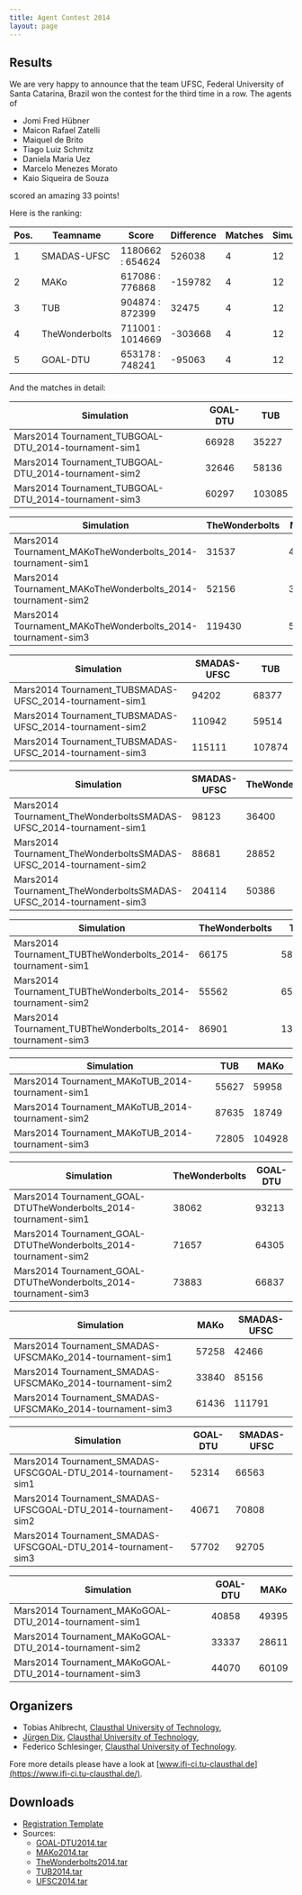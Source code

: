 ```yaml
---
title: Agent Contest 2014
layout: page
---
```


Results
-------

We are very happy to announce that the team UFSC, Federal University of Santa Catarina, Brazil won the contest for the third time in a row. The agents of

* Jomi Fred Hübner
* Maicon Rafael Zatelli
* Maiquel de Brito
* Tiago Luiz Schmitz
* Daniela Maria Uez
* Marcelo Menezes Morato
* Kaio Siqueira de Souza

scored an amazing 33 points!

Here is the ranking:

Pos. | Teamname | Score | Difference | Matches | Simulations | Points
--- | --- | --- | --- | --- | --- | ---
1 | SMADAS-UFSC | 1180662 : 654624 | 526038 | 4 | 12 | 33
2 | MAKo | 617086 : 776868 | -159782 | 4 | 12 | 18
3 | TUB | 904874 : 872399 | 32475 | 4 | 12 | 15
4 | TheWonderbolts | 711001 : 1014669 | -303668 | 4 | 12 | 15
5 | GOAL-DTU | 653178 : 748241 | -95063 | 4 | 12 | 9

And the matches in detail:

Simulation  | GOAL-DTU | TUB
--- | --- | ---
Mars2014 Tournament_TUBGOAL-DTU_2014-tournament-sim1 | 66928 | 35227
Mars2014 Tournament_TUBGOAL-DTU_2014-tournament-sim2 | 32646 | 58136
Mars2014 Tournament_TUBGOAL-DTU_2014-tournament-sim3 | 60297 | 103085

Simulation | TheWonderbolts | MAKo
--- | --- | ---
Mars2014 Tournament_MAKoTheWonderbolts_2014-tournament-sim1 | 31537 | 49994
Mars2014 Tournament_MAKoTheWonderbolts_2014-tournament-sim2 | 52156 | 34661
Mars2014 Tournament_MAKoTheWonderbolts_2014-tournament-sim3 | 119430 | 58147

Simulation | SMADAS-UFSC | TUB
--- | --- | ---
Mars2014 Tournament_TUBSMADAS-UFSC_2014-tournament-sim1 | 94202 | 68377
Mars2014 Tournament_TUBSMADAS-UFSC_2014-tournament-sim2 | 110942 | 59514
Mars2014 Tournament_TUBSMADAS-UFSC_2014-tournament-sim3 | 115111 | 107874

Simulation | SMADAS-UFSC | TheWonderbolts
--- | --- | ---
Mars2014 Tournament_TheWonderboltsSMADAS-UFSC_2014-tournament-sim1 | 98123 | 36400
Mars2014 Tournament_TheWonderboltsSMADAS-UFSC_2014-tournament-sim2 | 88681 | 28852
Mars2014 Tournament_TheWonderboltsSMADAS-UFSC_2014-tournament-sim3 | 204114 | 50386

Simulation | TheWonderbolts | TUB
--- | --- | ---
Mars2014 Tournament_TUBTheWonderbolts_2014-tournament-sim1 | 66175 | 58673
Mars2014 Tournament_TUBTheWonderbolts_2014-tournament-sim2 | 55562 | 65275
Mars2014 Tournament_TUBTheWonderbolts_2014-tournament-sim3 | 86901 | 132646

Simulation | TUB | MAKo
--- | --- | ---
Mars2014 Tournament_MAKoTUB_2014-tournament-sim1 | 55627 | 59958
Mars2014 Tournament_MAKoTUB_2014-tournament-sim2 | 87635 | 18749
Mars2014 Tournament_MAKoTUB_2014-tournament-sim3 | 72805 | 104928

Simulation | TheWonderbolts | GOAL-DTU
--- | --- | ---
Mars2014 Tournament_GOAL-DTUTheWonderbolts_2014-tournament-sim1 | 38062 | 93213
Mars2014 Tournament_GOAL-DTUTheWonderbolts_2014-tournament-sim2 | 71657 | 64305
Mars2014 Tournament_GOAL-DTUTheWonderbolts_2014-tournament-sim3 | 73883 | 66837

Simulation | MAKo | SMADAS-UFSC
--- | --- | ---
Mars2014 Tournament_SMADAS-UFSCMAKo_2014-tournament-sim1 | 57258 | 42466
Mars2014 Tournament_SMADAS-UFSCMAKo_2014-tournament-sim2 | 33840 | 85156
Mars2014 Tournament_SMADAS-UFSCMAKo_2014-tournament-sim3 | 61436 | 111791

Simulation | GOAL-DTU | SMADAS-UFSC
--- | --- | ---
Mars2014 Tournament_SMADAS-UFSCGOAL-DTU_2014-tournament-sim1 | 52314 | 66563
Mars2014 Tournament_SMADAS-UFSCGOAL-DTU_2014-tournament-sim2 | 40671 | 70808
Mars2014 Tournament_SMADAS-UFSCGOAL-DTU_2014-tournament-sim3 | 57702 | 92705

Simulation | GOAL-DTU | MAKo
--- | --- | ---
Mars2014 Tournament_MAKoGOAL-DTU_2014-tournament-sim1 | 40858 | 49395
Mars2014 Tournament_MAKoGOAL-DTU_2014-tournament-sim2 | 33337 | 28611
Mars2014 Tournament_MAKoGOAL-DTU_2014-tournament-sim3 | 44070 | 60109

Organizers
----------

* Tobias Ahlbrecht, [Clausthal University of Technology](https://www.tu-clausthal.de/),
* [Jürgen Dix](https://www.ifi-ci.tu-clausthal.de/members/leader/prof-dr-juergen-dix), [Clausthal University of Technology](http://www.tu-clausthal.de/),
* Federico Schlesinger, [Clausthal University of Technology](https://www.tu-clausthal.de/).

Fore more details please have a look at [www.ifi-ci.tu-clausthal.de](https://www.ifi-ci.tu-clausthal.de/).

Downloads
---------

* [Registration Template](registration.zip)
* Sources:
  - [GOAL-DTU2014.tar](sources/GOAL-DTU2014.tar)
  - [MAKo2014.tar](sources/MAKo2014.tar)
  - [TheWonderbolts2014.tar](sources/TheWonderbolts2014.tar)
  - [TUB2014.tar](sources/TUB2014.tar)
  - [UFSC2014.tar](sources/UFSC2014.tar)
